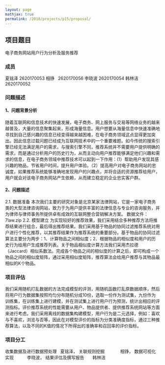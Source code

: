 ```yaml
---
layout: page
mathjax: true
permalink: /2018/projects/p15/proposal/
---
```


## 项目题目
电子商务网站用户行为分析及服务推荐
### 成员
夏铭泽 2620170053
相铮   2620170056
李晓波 2620170054
韩林洁 2620170052
### 问题描述

#### 1、问题背景分析
随着互联网和信息技术的快速发展，电子商务、网上服务与交易等网络业务的越来越普及，大量的信息聚集起来，形成海量信息。用户想要从海量信息中快速准确地寻找到自己感兴趣的信息已经变得越来越困难，在电子商务领域这点显得更加突出。因此信息过载问题已经成为互联网技术中的一个重要难题。如今传统的搜索引擎已经无法满足用户的需求，与搜索引擎不同，推荐系统并不需要用户提供明确的需求，而是通过分析用户的历史行为，从而主动向用户推荐能够满足他们兴趣和需求的信息，在电子商务领域中推荐技术可以起到一下作用：(1）帮助用户发现其感兴趣的物品，节省用户时间，提升用户体验。（2）提高用户对电子商务网站的忠诚度，如果推荐系统能够准确地发现用户的兴趣点，并将合适的资源推荐给用户，用户就会对该电子商务网站产生依赖，从而建立稳定的企业忠实客户群。
#### 2、问题描述

2.1. 数据准备
本次我们主要的研究对象是北京某家法律网站，它是一家电子商务类的大型法律咨询网站，致力于为用户提供丰富的法律信息与专业的咨询服务，并为律师与律师事务所提供卓有成效的互联网整合营销解决方案。
数据文件：7law.zip
2.2. 模型建立
为实现较好的推荐效果，我们采用结合多种推荐方法将推荐结果进行组合，最后得出推荐结果。我们采用基于物品的协同过滤推荐系统对用户进行个性化推荐，以其推荐结果作为推荐系统的重要部分。基于物品的协同过滤算法主要分为两步：1、计算物品之间相似度；2、根据物品的相似度和用户的历史行为给用户生成推荐列表。关于物品相似度计算方法我们采用杰拉德（Jaccard）相似系数法。完成各个物品之间的相似度的计算之后，即可构成一个物品之间的相似度矩阵，通过采用相似度矩阵，推荐算法会给用户推荐与其物品最相似的K个物品。
### 项目评估
我们采用随机打乱数据的方法完成模型的评测，用随机函数打乱原数据顺序，然后将用户行为数据集按照均匀分布随机分成10份，选取一份作为测试集，九份作为训练集，在训练集上进行建模，并在测试集上进行用户行为预测，统计出相应的评测指标。评价推荐系统的性能需要从用户、物品提供者、提供推荐系统网站等方面来进行考虑。我们采用离线的数据集构建模型，用户行为是二元选择，例如：喜欢与不喜欢，浏览与否等，因此在对模型评价的指标为分类准确度指标，通过三种推荐算法，以及不同的K值的情况下所得出的准确率和召回率的评价指标。
### 项目分工
收集数据及进行数据预处理   夏铭泽，
关联规则挖掘              相铮，
数据可视化实现            李晓波，
结果评估及撰写报告        韩林洁
